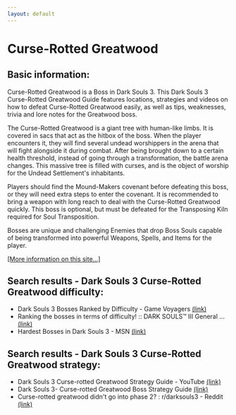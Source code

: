 ```yaml
---
layout: default
---
```

# Curse-Rotted Greatwood

## Basic information:
Curse-Rotted Greatwood is a Boss in Dark Souls 3. This Dark Souls 3 Curse-Rotted Greatwood Guide features locations, strategies and videos on how to defeat Curse-Rotted Greatwood easily, as well as tips, weaknesses, trivia and lore notes for the Greatwood boss.

The Curse-Rotted Greatwood is a giant tree with human-like limbs. It is covered in sacs that act as the hitbox of the boss. When the player encounters it, they will find several undead worshippers in the arena that will fight alongside it during combat. After being brought down to a certain health threshold, instead of going through a transformation, the battle arena changes. This massive tree is filled with curses, and is the object of worship for the Undead Settlement's inhabitants.

Players should find the Mound-Makers covenant before defeating this boss, or they will need extra steps to enter the covenant. It is recommended to bring a weapon with long reach to deal with the Curse-Rotted Greatwood quickly. This boss is optional, but must be defeated for the Transposing Kiln required for Soul Transposition.

Bosses are unique and challenging Enemies that drop Boss Souls capable of being transformed into powerful Weapons, Spells, and Items for the player.


[[More information on this site...]](https://darksouls3.wiki.fextralife.com//Curse-Rotted+Greatwood)

## Search results - Dark Souls 3 Curse-Rotted Greatwood difficulty:
- Dark Souls 3 Bosses Ranked by Difficulty - Game Voyagers [(link)](https://gamevoyagers.com/dark-souls-3-bosses-ranked-difficulty/)
- Ranking the bosses in terms of difficulty! :: DARK SOULS™ III General ... [(link)](https://steamcommunity.com/app/374320/discussions/0/361787186432143026/)
- Hardest Bosses in Dark Souls 3 - MSN [(link)](https://www.msn.com/en-us/news/technology/hardest-dark-souls-3-bosses-ranked/ar-AA1eUUw2)

## Search results - Dark Souls 3 Curse-Rotted Greatwood strategy:
- Dark Souls 3 Curse-rotted Greatwood Strategy Guide - YouTube [(link)](https://www.youtube.com/watch?v=6vNCBcnjxL4)
- Dark Souls 3- Curse-rotted Greatwood Boss Strategy Guide [(link)](https://www.youtube.com/watch?v=ECo-NkM3WmY)
- Curse-rotted greatwood didn't go into phase 2? : r/darksouls3 - Reddit [(link)](https://www.reddit.com/r/darksouls3/comments/183q9sm/curserotted_greatwood_didnt_go_into_phase_2/)
